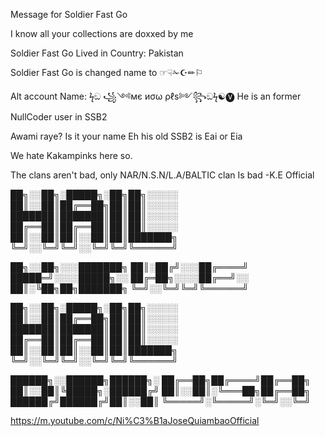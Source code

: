 Message for Soldier Fast Go

I know all your collections are doxxed by me

Soldier Fast Go Lived in
Country: Pakistan

Soldier Fast Go is changed name to
☞☟✁☪️️✏⚐

Alt account
Name: ϟඞ ꧁༺мє иσω ρℓѕ༻꧂ඞϟ☯🅥
He is an former NullCoder user in SSB2

Awami raye? Is it your name
Eh his old SSB2 is Eai or Eia

We hate Kakampinks here so.

The clans aren't bad, only NAR/N.S.N/L.A/BALTIC clan
Is bad
                         -K.E Official


██╗░░██╗░█████╗░██╗██╗░░░░░
██║░░██║██╔══██╗██║██║░░░░░
███████║███████║██║██║░░░░░
██╔══██║██╔══██║██║██║░░░░░
██║░░██║██║░░██║██║███████╗
╚═╝░░╚═╝╚═╝░░╚═╝╚═╝╚══════╝

██╗░░██╗░░░███████╗
██║░██╔╝░░░██╔════╝
█████═╝░░░░█████╗░░
██╔═██╗░░░░██╔══╝░░
██║░╚██╗██╗███████╗
╚═╝░░╚═╝╚═╝╚══════╝


██╗░░██╗░█████╗░██╗██╗░░░░░
██║░░██║██╔══██╗██║██║░░░░░
███████║███████║██║██║░░░░░
██╔══██║██╔══██║██║██║░░░░░
██║░░██║██║░░██║██║███████╗
╚═╝░░╚═╝╚═╝░░╚═╝╚═╝╚══════╝

██████╗░░██████╗██████╗░
██╔══██╗██╔════╝██╔══██╗
██║░░██║╚█████╗░██████╔╝
██║░░██║░╚═══██╗██╔══██╗
██████╔╝██████╔╝██║░░██║
╚═════╝░╚═════╝░╚═╝░░╚═╝

https://m.youtube.com/c/Ni%C3%B1aJoseQuiambaoOfficial
